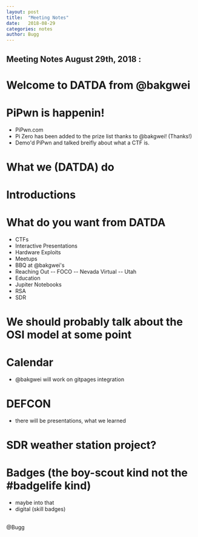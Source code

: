 ```yaml
---
layout: post
title:  "Meeting Notes"
date:   2018-08-29
categories: notes
author: Bugg
---
```

## Meeting Notes August 29th, 2018 :

# Welcome to DATDA from @bakgwei

# PiPwn is happenin!
- PiPwn.com
- Pi Zero has been added to the prize list thanks to @bakgwei! (Thanks!)
- Demo'd PiPwn and talked breifly about what a CTF is.

# What we (DATDA) do

# Introductions

# What do you want from DATDA
- CTFs
- Interactive Presentations
- Hardware Exploits
- Meetups
- BBQ at @bakgwei's
- Reaching Out
-- FOCO
-- Nevada Virtual
-- Utah
- Education
- Jupiter Notebooks
- RSA
- SDR 

# We should probably talk about the OSI model at some point

# Calendar 
- @bakgwei will work on gitpages integration

# DEFCON 
- there will be presentations, what we learned

# SDR weather station project?

# Badges (the boy-scout kind not the #badgelife kind)
- maybe into that 
- digital (skill badges)


<br>
@Bugg
